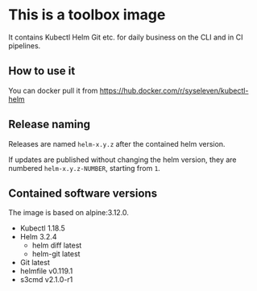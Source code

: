 # This is a toolbox image

It contains Kubectl Helm Git etc. for daily business on the CLI and in CI
pipelines.

## How to use it

You can docker pull it from <https://hub.docker.com/r/syseleven/kubectl-helm>

## Release naming

Releases are named `helm-x.y.z` after the contained helm version.

If updates are published without changing the helm version, they are numbered `helm-x.y.z-NUMBER`, starting from `1`.

## Contained software versions

The image is based on alpine:3.12.0.

* Kubectl 1.18.5
* Helm 3.2.4
  * helm diff latest
  * helm-git latest
* Git latest
* helmfile v0.119.1
* s3cmd v2.1.0-r1

